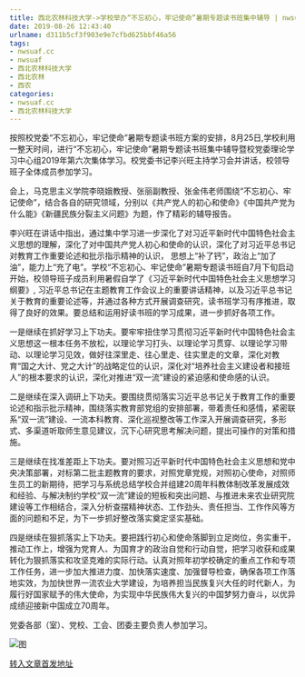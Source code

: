 ```yaml
---
title: 西北农林科技大学->学校举办“不忘初心，牢记使命”暑期专题读书班集中辅导 | nwsuaf.cc
date: 2019-08-26 12:43:40
urlname: d311b5cf3f903e9e7cfbd625bbf46a56
tags: 
- nwsuaf.cc
- nwsuaf
- 西北农林科技大学
- 西北农林
- 西农
categories:
- nwsuaf.cc
- 西北农林科技大学
---
```



按照校党委“不忘初心，牢记使命”暑期专题读书班方案的安排，8月25日,学校利用一整天时间，进行“不忘初心，牢记使命”暑期专题读书班集中辅导暨校党委理论学习中心组2019年第六次集体学习。校党委书记李兴旺主持学习会并讲话，校领导班子全体成员参加学习。

会上，马克思主义学院李晓娥教授、张丽副教授、张金伟老师围绕“不忘初心、牢记使命”，结合各自的研究领域，分别以《共产党人的初心和使命》《中国共产党为什么能》《新疆民族分裂主义问题》为题，作了精彩的辅导报告。

李兴旺在讲话中指出，通过集中学习进一步深化了对习近平新时代中国特色社会主义思想的理解，深化了对中国共产党人初心和使命的认识，深化了对习近平总书记对教育工作重要论述和批示指示精神的认识， 思想上“补了钙”，政治上“加了油”，能力上“充了电”。学校“不忘初心、牢记使命”暑期专题读书班自7月下旬启动开始，校领导班子成员利用暑假自学了《习近平新时代中国特色社会主义思想学习纲要》, 习近平总书记在主题教育工作会议上的重要讲话精神，以及习近平总书记关于教育的重要论述等，并通过各种方式开展调查研究，读书班学习有序推进，取得了良好的效果。要总结和运用好读书班的学习成果，进一步抓好各项工作。

一是继续在抓好学习上下功夫。要牢牢扭住学习贯彻习近平新时代中国特色社会主义思想这一根本任务不放松，以理论学习打头、以理论学习贯穿、以理论学习带动、以理论学习见效，做好往深里走、往心里走、往实里走的文章，深化对教育“国之大计、党之大计”的战略定位的认识，深化对“培养社会主义建设者和接班人”的根本要求的认识，深化对推进“双一流”建设的紧迫感和使命感的认识。

二是继续在深入调研上下功夫。要围绕贯彻落实习近平总书记关于教育工作的重要论述和指示批示精神，围绕落实教育部党组的安排部署，带着责任和感情，紧密联系“双一流”建设、一流本科教育、深化巡视整改等工作深入开展调查研究，多形式、多渠道听取师生意见建议，沉下心研究思考解决问题，提出可操作的对策和措施。

三是继续在找准差距上下功夫。要对照习近平新时代中国特色社会主义思想和党中央决策部署，对标第二批主题教育的要求，对照党章党规，对照初心使命，对照师生员工的新期待，把学习与系统总结学校合并组建20周年科教体制改革发展成效和经验、与解决制约学校“双一流”建设的短板和突出问题、与推进未来农业研究院建设等工作相结合，深入分析查摆精神状态、工作劲头、责任担当、工作作风等方面的问题和不足，为下一步抓好整改落实奠定坚实基础。

四是继续在狠抓落实上下功夫。要把践行初心和使命落脚到立足岗位，务实重干，推动工作上，增强为党育人、为国育才的政治自觉和行动自觉，把学习收获和成果转化为狠抓落实和攻坚克难的实际行动。认真对照年初学校确定的重点工作和专项工作任务，进一步加大推进力度、加快落实速度、加强督导检查，确保各项工作落地实效，为加快世界一流农业大学建设，为培养担当民族复兴大任的时代新人，为履行好国家赋予的伟大使命，为实现中华民族伟大复兴的中国梦努力奋斗，以优异成绩迎接新中国成立70周年。

党委各部（室）、党校、工会、团委主要负责人参加学习。



![图](https://news.nwsuaf.edu.cn/images/content/2019-08/20190826105744264543.jpg)

[转入文章首发地址](https://news.nwsuaf.edu.cn/xnxw/91451.htm)